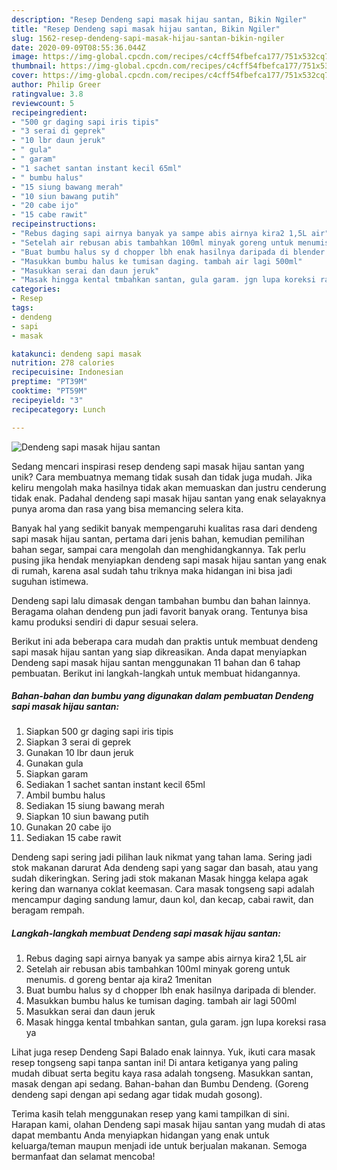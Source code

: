 ```yaml
---
description: "Resep Dendeng sapi masak hijau santan, Bikin Ngiler"
title: "Resep Dendeng sapi masak hijau santan, Bikin Ngiler"
slug: 1562-resep-dendeng-sapi-masak-hijau-santan-bikin-ngiler
date: 2020-09-09T08:55:36.044Z
image: https://img-global.cpcdn.com/recipes/c4cff54fbefca177/751x532cq70/dendeng-sapi-masak-hijau-santan-foto-resep-utama.jpg
thumbnail: https://img-global.cpcdn.com/recipes/c4cff54fbefca177/751x532cq70/dendeng-sapi-masak-hijau-santan-foto-resep-utama.jpg
cover: https://img-global.cpcdn.com/recipes/c4cff54fbefca177/751x532cq70/dendeng-sapi-masak-hijau-santan-foto-resep-utama.jpg
author: Philip Greer
ratingvalue: 3.8
reviewcount: 5
recipeingredient:
- "500 gr daging sapi iris tipis"
- "3 serai di geprek"
- "10 lbr daun jeruk"
- " gula"
- " garam"
- "1 sachet santan instant kecil 65ml"
- " bumbu halus"
- "15 siung bawang merah"
- "10 siun bawang putih"
- "20 cabe ijo"
- "15 cabe rawit"
recipeinstructions:
- "Rebus daging sapi airnya banyak ya sampe abis airnya kira2 1,5L air"
- "Setelah air rebusan abis tambahkan 100ml minyak goreng untuk menumis. d goreng bentar aja kira2 1menitan"
- "Buat bumbu halus sy d chopper lbh enak hasilnya daripada di blender."
- "Masukkan bumbu halus ke tumisan daging. tambah air lagi 500ml"
- "Masukkan serai dan daun jeruk"
- "Masak hingga kental tmbahkan santan, gula garam. jgn lupa koreksi rasa ya"
categories:
- Resep
tags:
- dendeng
- sapi
- masak

katakunci: dendeng sapi masak 
nutrition: 278 calories
recipecuisine: Indonesian
preptime: "PT39M"
cooktime: "PT59M"
recipeyield: "3"
recipecategory: Lunch

---
```



![Dendeng sapi masak hijau santan](https://img-global.cpcdn.com/recipes/c4cff54fbefca177/751x532cq70/dendeng-sapi-masak-hijau-santan-foto-resep-utama.jpg)

Sedang mencari inspirasi resep dendeng sapi masak hijau santan yang unik? Cara membuatnya memang tidak susah dan tidak juga mudah. Jika keliru mengolah maka hasilnya tidak akan memuaskan dan justru cenderung tidak enak. Padahal dendeng sapi masak hijau santan yang enak selayaknya punya aroma dan rasa yang bisa memancing selera kita.

Banyak hal yang sedikit banyak mempengaruhi kualitas rasa dari dendeng sapi masak hijau santan, pertama dari jenis bahan, kemudian pemilihan bahan segar, sampai cara mengolah dan menghidangkannya. Tak perlu pusing jika hendak menyiapkan dendeng sapi masak hijau santan yang enak di rumah, karena asal sudah tahu triknya maka hidangan ini bisa jadi suguhan istimewa.

Dendeng sapi lalu dimasak dengan tambahan bumbu dan bahan lainnya. Beragama olahan dendeng pun jadi favorit banyak orang. Tentunya bisa kamu produksi sendiri di dapur sesuai selera.


Berikut ini ada beberapa cara mudah dan praktis untuk membuat dendeng sapi masak hijau santan yang siap dikreasikan. Anda dapat menyiapkan Dendeng sapi masak hijau santan menggunakan 11 bahan dan 6 tahap pembuatan. Berikut ini langkah-langkah untuk membuat hidangannya.

<!--inarticleads1-->

##### Bahan-bahan dan bumbu yang digunakan dalam pembuatan Dendeng sapi masak hijau santan:

1. Siapkan 500 gr daging sapi iris tipis
1. Siapkan 3 serai di geprek
1. Gunakan 10 lbr daun jeruk
1. Gunakan  gula
1. Siapkan  garam
1. Sediakan 1 sachet santan instant kecil 65ml
1. Ambil  bumbu halus
1. Sediakan 15 siung bawang merah
1. Siapkan 10 siun bawang putih
1. Gunakan 20 cabe ijo
1. Sediakan 15 cabe rawit


Dendeng sapi sering jadi pilihan lauk nikmat yang tahan lama. Sering jadi stok makanan darurat Ada dendeng sapi yang sagar dan basah, atau yang sudah dikeringkan. Sering jadi stok makanan Masak hingga kelapa agak kering dan warnanya coklat keemasan. Cara masak tongseng sapi adalah mencampur daging sandung lamur, daun kol, dan kecap, cabai rawit, dan beragam rempah. 

<!--inarticleads2-->

##### Langkah-langkah membuat Dendeng sapi masak hijau santan:

1. Rebus daging sapi airnya banyak ya sampe abis airnya kira2 1,5L air
1. Setelah air rebusan abis tambahkan 100ml minyak goreng untuk menumis. d goreng bentar aja kira2 1menitan
1. Buat bumbu halus sy d chopper lbh enak hasilnya daripada di blender.
1. Masukkan bumbu halus ke tumisan daging. tambah air lagi 500ml
1. Masukkan serai dan daun jeruk
1. Masak hingga kental tmbahkan santan, gula garam. jgn lupa koreksi rasa ya


Lihat juga resep Dendeng Sapi Balado enak lainnya. Yuk, ikuti cara masak resep tongseng sapi tanpa santan ini! Di antara ketiganya yang paling mudah dibuat serta begitu kaya rasa adalah tongseng. Masukkan santan, masak dengan api sedang. Bahan-bahan dan Bumbu Dendeng. (Goreng dendeng sapi dengan api sedang agar tidak mudah gosong). 

Terima kasih telah menggunakan resep yang kami tampilkan di sini. Harapan kami, olahan Dendeng sapi masak hijau santan yang mudah di atas dapat membantu Anda menyiapkan hidangan yang enak untuk keluarga/teman maupun menjadi ide untuk berjualan makanan. Semoga bermanfaat dan selamat mencoba!
